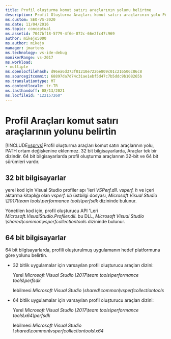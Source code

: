 ```yaml
---
title: Profil oluşturma komut satırı araçlarının yolunu belirtme
description: Profil Oluşturma Araçları komut satırı araçlarının yolu PATH ortam değişkenine eklenmediyse profil oluşturma araçları komut satırı araçlarının yolunu belirtin.
ms.custom: SEO-VS-2020
ms.date: 11/04/2016
ms.topic: conceptual
ms.assetid: 7047bf18-5779-4f6e-872c-66e2fc47c969
author: mikejo5000
ms.author: mikejo
manager: jmartens
ms.technology: vs-ide-debug
monikerRange: vs-2017
ms.workload:
- multiple
ms.openlocfilehash: d96ea6d373f01210e7226e809c01c216506c86c8
ms.sourcegitcommit: 68897da7d74c31ae1ebf5d47c7b5ddc9b108265b
ms.translationtype: MT
ms.contentlocale: tr-TR
ms.lasthandoff: 08/13/2021
ms.locfileid: "122157260"
---
```

# <a name="specify-the-path-to-profiling-tools-command-line-tools"></a>Profil Araçları komut satırı araçlarının yolunu belirtin

[!INCLUDE[vsprvs](../code-quality/includes/vsprvs_md.md)]Profil oluşturma araçları komut satırı araçlarının yolu, PATH ortam değişkenine eklenmez. 32 bit bilgisayarlarda, Araçlar tek bir dizindir. 64 bit bilgisayarlarda profil oluşturma araçlarının 32-bit ve 64 bit sürümleri vardır.

## <a name="32-bit-computers"></a>32 bit bilgisayarlar

yerel kod için Visual Studio profiler apı 'leri *VSPerf.dll*. *vsperf. h* ve içeri aktarma kitaplığı olan *vsperf. lib* üstbilgi dosyası, *Microsoft Visual Studio \2017\team tools\performance tools\perfsdk* dizininde bulunur.

 Yönetilen kod için, profil oluşturucu API 'Leri *Microsoft.VisualStudio.Profiler.dll*. bu DLL, *Microsoft Visual Studio \shared\common\vsperfcollectiontools* dizininde bulunur.

## <a name="64-bit-computers"></a>64 bit bilgisayarlar

64 bit bilgisayarlarda, profili oluşturulmuş uygulamanın hedef platformuna göre yolunu belirtin.

- 32 bitlik uygulamalar için varsayılan profil oluşturucu araçları dizini:

     Yerel *Microsoft Visual Studio \2017\team tools\performance tools\perfsdk*
     
     lebilmesi *Microsoft Visual Studio \shared\common\vsperfcollectiontools*

- 64 bitlik uygulamalar için varsayılan profil oluşturucu araçları dizini:

     Yerel *Microsoft Visual Studio \2017\team tools\performance tools\x64\perfsdk*

     lebilmesi *Microsoft Visual Studio \shared\common\vsperfcollectiontools\x64*
